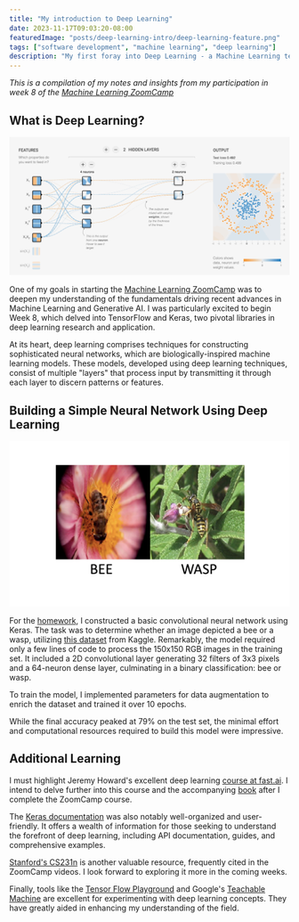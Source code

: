 ```yaml
---
title: "My introduction to Deep Learning"
date: 2023-11-17T09:03:20-08:00
featuredImage: "posts/deep-learning-intro/deep-learning-feature.png"
tags: ["software development", "machine learning", "deep learning"]
description: "My first foray into Deep Learning - a Machine Learning technique used to build AI models like ChatGPT"
---
```


_This is a compilation of my notes and insights from my participation in week 8 of the [Machine Learning ZoomCamp](https://mlzoomcamp.com/)_

## What is Deep Learning?

![Deep Learning Visualization](./Deep-learning-visualization-4.gif)

One of my goals in starting the [Machine Learning ZoomCamp](https://mlzoomcamp.com/) was to deepen my understanding of the fundamentals driving recent advances in Machine Learning and Generative AI. I was particularly excited to begin Week 8, which delved into TensorFlow and Keras, two pivotal libraries in deep learning research and application.

At its heart, deep learning comprises techniques for constructing sophisticated neural networks, which are biologically-inspired machine learning models. These models, developed using deep learning techniques, consist of multiple "layers" that process input by transmitting it through each layer to discern patterns or features.

## Building a Simple Neural Network Using Deep Learning

![Bee or Wasp?](./bee-wasp.png)

For the [homework](https://github.com/Tadwork/MLZoomCampSolutions/blob/main/week8/homework.ipynb), I constructed a basic convolutional neural network using Keras. The task was to determine whether an image depicted a bee or a wasp, utilizing [this dataset](https://www.kaggle.com/datasets/jerzydziewierz/bee-vs-wasp) from Kaggle. Remarkably, the model required only a few lines of code to process the 150x150 RGB images in the training set. It included a 2D convolutional layer generating 32 filters of 3x3 pixels and a 64-neuron dense layer, culminating in a binary classification: bee or wasp.

To train the model, I implemented parameters for data augmentation to enrich the dataset and trained it over 10 epochs.

While the final accuracy peaked at 79% on the test set, the minimal effort and computational resources required to build this model were impressive.

## Additional Learning

I must highlight Jeremy Howard's excellent deep learning [course at fast.ai](https://course.fast.ai/). I intend to delve further into this course and the accompanying [book](https://course.fast.ai/Resources/book.html) after I complete the ZoomCamp course.

The [Keras documentation](https://keras.io/) was also notably well-organized and user-friendly. It offers a wealth of information for those seeking to understand the forefront of deep learning, including API documentation, guides, and comprehensive examples.

[Stanford's CS231n](https://cs231n.github.io/) is another valuable resource, frequently cited in the ZoomCamp videos. I look forward to exploring it more in the coming weeks.

Finally, tools like the [Tensor Flow Playground](https://playground.tensorflow.org/) and Google's [Teachable Machine](https://teachablemachine.withgoogle.com/) are excellent for experimenting with deep learning concepts. They have greatly aided in enhancing my understanding of the field.
